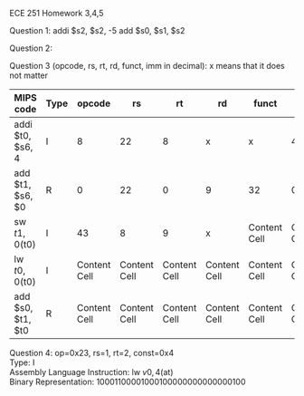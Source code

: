 ECE 251 Homework 3,4,5

Question 1: 
addi $s2, $s2, -5
add $s0, $s1, $s2

Question 2: 


Question 3 (opcode, rs, rt, rd, funct, imm in decimal):
x means that it does not matter

| MIPS code         | Type          |  opcode       |      rs       | rt             |  rd            |  funct       |  imm       | Hex equivalent
| -----------------    |   ------------- | ------------- | ------------- | ------------- | ------------- | ------------- | ------------- | ------------------------- |
| addi $t0, $s6, 4  | I |         8      | 22              | 8             |      x          |   x         |      4            |      22C80004       |
| add $t1, $s6, $0  | R |  0  | 22  | 0  | 9  |32  |0 |02C04820 
| sw $t1, 0($t0)    | I |  43 | 8  | 9 | x |Content Cell  |Content Cell  |AD090000
| lw $t0, 0($t0)    | I |  Content Cell  | Content Cell  | Content Cell  | Content Cell  |Content Cell  |Content Cell  |8D080000 
| add $s0, $t1, $t0 | R |  Content Cell  | Content Cell  | Content Cell  | Content Cell  |Content Cell  |Content Cell  |01288020

Question 4: 
op=0x23, rs=1, rt=2, const=0x4 <br />
Type: I <br />
Assembly Language Instruction: lw $v0, 4($at) <br />
Binary Representation: 10001100001000100000000000000100
